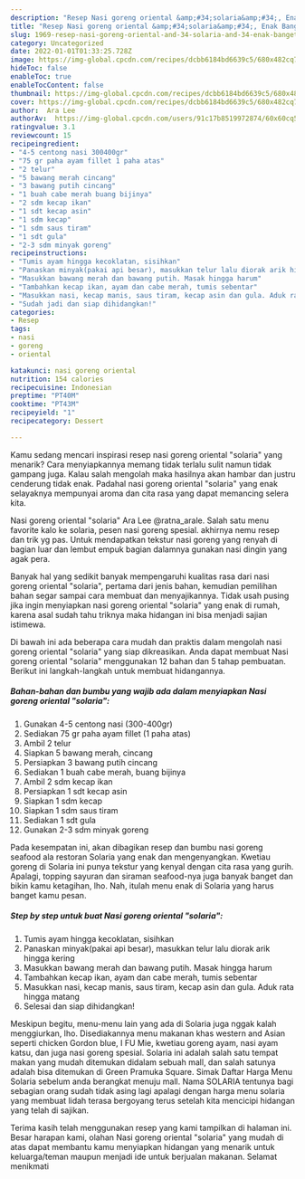 ```yaml
---
description: "Resep Nasi goreng oriental &amp;#34;solaria&amp;#34;, Enak Banget"
title: "Resep Nasi goreng oriental &amp;#34;solaria&amp;#34;, Enak Banget"
slug: 1969-resep-nasi-goreng-oriental-and-34-solaria-and-34-enak-banget
category: Uncategorized
date: 2022-01-01T01:33:25.728Z
image: https://img-global.cpcdn.com/recipes/dcbb6184bd6639c5/680x482cq70/nasi-goreng-oriental-solaria-foto-resep-utama.jpg
hideToc: false
enableToc: true
enableTocContent: false
thumbnail: https://img-global.cpcdn.com/recipes/dcbb6184bd6639c5/680x482cq70/nasi-goreng-oriental-solaria-foto-resep-utama.jpg
cover: https://img-global.cpcdn.com/recipes/dcbb6184bd6639c5/680x482cq70/nasi-goreng-oriental-solaria-foto-resep-utama.jpg
author:  Ara Lee
authorAv:  https://img-global.cpcdn.com/users/91c17b8519972874/60x60cq50/avatar.jpg
ratingvalue: 3.1
reviewcount: 15
recipeingredient:
- "4-5 centong nasi 300400gr"
- "75 gr paha ayam fillet 1 paha atas"
- "2 telur"
- "5 bawang merah cincang"
- "3 bawang putih cincang"
- "1 buah cabe merah buang bijinya"
- "2 sdm kecap ikan"
- "1 sdt kecap asin"
- "1 sdm kecap"
- "1 sdm saus tiram"
- "1 sdt gula"
- "2-3 sdm minyak goreng"
recipeinstructions:
- "Tumis ayam hingga kecoklatan, sisihkan"
- "Panaskan minyak(pakai api besar), masukkan telur lalu diorak arik hingga kering"
- "Masukkan bawang merah dan bawang putih. Masak hingga harum"
- "Tambahkan kecap ikan, ayam dan cabe merah, tumis sebentar"
- "Masukkan nasi, kecap manis, saus tiram, kecap asin dan gula. Aduk rata hingga matang"
- "Sudah jadi dan siap dihidangkan!"
categories:
- Resep
tags:
- nasi
- goreng
- oriental

katakunci: nasi goreng oriental 
nutrition: 154 calories
recipecuisine: Indonesian
preptime: "PT40M"
cooktime: "PT43M"
recipeyield: "1"
recipecategory: Dessert

---
```



Kamu sedang mencari inspirasi resep nasi goreng oriental &#34;solaria&#34; yang menarik? Cara menyiapkannya memang tidak terlalu sulit namun tidak gampang juga. Kalau salah mengolah maka hasilnya akan hambar dan justru cenderung tidak enak. Padahal nasi goreng oriental &#34;solaria&#34; yang enak selayaknya mempunyai aroma dan cita rasa yang dapat memancing selera kita.


Nasi goreng oriental &#34;solaria&#34; Ara Lee @ratna_arale. Salah satu menu favorite kalo ke solaria, pesen nasi goreng spesial. akhirnya nemu resep dan trik yg pas. Untuk mendapatkan tekstur nasi goreng yang renyah di bagian luar dan lembut empuk bagian dalamnya gunakan nasi dingin yang agak pera.

Banyak hal yang sedikit banyak mempengaruhi kualitas rasa dari nasi goreng oriental &#34;solaria&#34;, pertama dari jenis bahan, kemudian pemilihan bahan segar sampai cara membuat dan menyajikannya. Tidak usah pusing jika ingin menyiapkan nasi goreng oriental &#34;solaria&#34; yang enak di rumah, karena asal sudah tahu triknya maka hidangan ini bisa menjadi sajian istimewa.


Di bawah ini ada beberapa cara mudah dan praktis dalam mengolah nasi goreng oriental &#34;solaria&#34; yang siap dikreasikan. Anda dapat membuat Nasi goreng oriental &#34;solaria&#34; menggunakan 12 bahan dan 5 tahap pembuatan. Berikut ini langkah-langkah untuk membuat hidangannya.

<!--inarticleads1-->

##### Bahan-bahan dan bumbu yang wajib ada dalam menyiapkan Nasi goreng oriental &#34;solaria&#34;:

1. Gunakan 4-5 centong nasi (300-400gr)
1. Sediakan 75 gr paha ayam fillet (1 paha atas)
1. Ambil 2 telur
1. Siapkan 5 bawang merah, cincang
1. Persiapkan 3 bawang putih cincang
1. Sediakan 1 buah cabe merah, buang bijinya
1. Ambil 2 sdm kecap ikan
1. Persiapkan 1 sdt kecap asin
1. Siapkan 1 sdm kecap
1. Siapkan 1 sdm saus tiram
1. Sediakan 1 sdt gula
1. Gunakan 2-3 sdm minyak goreng


Pada kesempatan ini, akan dibagikan resep dan bumbu nasi goreng seafood ala restoran Solaria yang enak dan mengenyangkan. Kwetiau goreng di Solaria ini punya tekstur yang kenyal dengan cita rasa yang gurih. Apalagi, topping sayuran dan siraman seafood-nya juga banyak banget dan bikin kamu ketagihan, lho. Nah, itulah menu enak di Solaria yang harus banget kamu pesan. 

<!--inarticleads2-->

##### Step by step untuk buat Nasi goreng oriental &#34;solaria&#34;:

1. Tumis ayam hingga kecoklatan, sisihkan
1. Panaskan minyak(pakai api besar), masukkan telur lalu diorak arik hingga kering
1. Masukkan bawang merah dan bawang putih. Masak hingga harum
1. Tambahkan kecap ikan, ayam dan cabe merah, tumis sebentar
1. Masukkan nasi, kecap manis, saus tiram, kecap asin dan gula. Aduk rata hingga matang
1. Selesai dan siap dihidangkan!

Meskipun begitu, menu-menu lain yang ada di Solaria juga nggak kalah menggiurkan, lho. Disediakannya menu makanan khas western and Asian seperti chicken Gordon blue, I FU Mie, kwetiau goreng ayam, nasi ayam katsu, dan juga nasi goreng spesial. Solaria ini adalah salah satu tempat makan yang mudah ditemukan didalam sebuah mall, dan salah satunya adalah bisa ditemukan di Green Pramuka Square. Simak Daftar Harga Menu Solaria sebelum anda berangkat menuju mall. Nama SOLARIA tentunya bagi sebagian orang sudah tidak asing lagi apalagi dengan harga menu solaria yang membuat lidah terasa bergoyang terus setelah kita mencicipi hidangan yang telah di sajikan. 

Terima kasih telah menggunakan resep yang kami tampilkan di halaman ini. Besar harapan kami, olahan Nasi goreng oriental &#34;solaria&#34; yang mudah di atas dapat membantu kamu menyiapkan hidangan yang menarik untuk keluarga/teman maupun menjadi ide untuk berjualan makanan. Selamat menikmati
